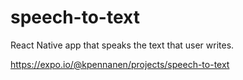 # speech-to-text

React Native app that speaks the text that user writes.

https://expo.io/@kpennanen/projects/speech-to-text
